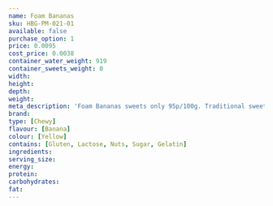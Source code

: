 ```yaml
---
name: Foam Bananas
sku: HBG-PM-021-01
available: false
purchase_option: 1
price: 0.0095
cost_price: 0.0038
container_water_weight: 919
container_sweets_weight: 0
width: 
height: 
depth: 
weight: 
meta_description: 'Foam Bananas sweets only 95p/100g. Traditional sweets and more at Humbugs Confectionery Store. Specialists in satisfying your sweet tooth!'
brand: 
type: [Chewy]
flavour: [Banana]
colour: [Yellow]
contains: [Gluten, Lactose, Nuts, Sugar, Gelatin]
ingredients: 
serving_size: 
energy: 
protein: 
carbohydrates: 
fat: 
---
```

